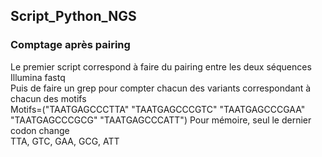## Script_Python_NGS

### Comptage après pairing
Le premier script correspond à faire du pairing entre les deux séquences Illumina fastq  
Puis de faire un grep pour compter chacun des variants correspondant à chacun des motifs  
Motifs=("TAATGAGCCCTTA" "TAATGAGCCCGTC" "TAATGAGCCCGAA" "TAATGAGCCCGCG" "TAATGAGCCCATT") 
Pour mémoire, seul le dernier codon change  
TTA, GTC, GAA, GCG, ATT
